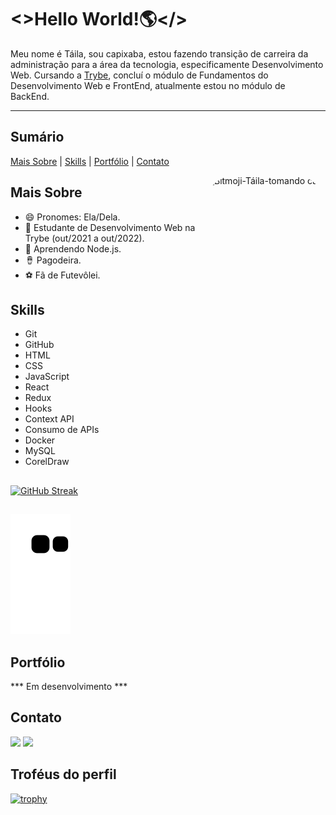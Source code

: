 # <>Hello World!🌎</>

Meu nome é Táila, sou capixaba, estou fazendo transição de carreira da administração para a área da tecnologia, especificamente Desenvolvimento Web. Cursando a [Trybe](https://www.betrybe.com/), concluí o módulo de Fundamentos do Desenvolvimento Web e FrontEnd, atualmente estou no módulo de BackEnd.

---
## Sumário
[Mais Sobre](#mais-sobre) | [Skills](#skills) | [Portfólio](#portfólio) | [Contato](#contato)

<img align="right" alt="Bitmoji-Táila-tomando café" height="250" style="border-radius:50px;" src="https://media.discordapp.net/attachments/966723153881600073/966723369208774686/espresso_drink.png?width=434&height=434" />

## Mais Sobre
* 😄 Pronomes: Ela/Dela.
* 🔭 Estudante de Desenvolvimento Web na Trybe (out/2021 a out/2022).
* 🌱 Aprendendo Node.js.
* 🪘 Pagodeira.
* ⚽ Fã de Futevôlei.

## Skills
* Git
* GitHub
* HTML
* CSS
* JavaScript
* React
* Redux
* Hooks
* Context API
* Consumo de APIs
* Docker
* MySQL
* CorelDraw

<!-- <a href="https://github.com/TailaDS">
<img height="170em" src="https://github-readme-stats.vercel.app/api?username=TailaDS&show_icons=true&theme=codeSTACKr&include_all_commits=true&count_private=true" />
<img height="140em" src="https://github-readme-stats.vercel.app/api/top-langs/?username=TailaDS&layout=compact&langs_count=7&theme=codeSTACKr" />
 -->
##  

[![GitHub Streak](http://github-readme-streak-stats.herokuapp.com?user=TailaDS&theme=default&date_format=M%20j%5B%2C%20Y%5D)](https://git.io/streak-stats)

##  
  
![Snake animation](https://github.com/TailaDS/TailaDS/blob/output/github-contribution-grid-snake.svg)

## Portfólio
*** Em desenvolvimento ***

## Contato
  <a href="https://www.linkedin.com/in/taila-sploradori-3278b6115/" target="_blank"><img src="https://img.shields.io/badge/-LinkedIn-%230077B5?style=for-the-badge&logo=linkedin&logoColor=white" target="_blank"></a>
  <a href = "mailto:tailaspl@gmail.com"><img src="https://img.shields.io/badge/-Gmail-%23333?style=for-the-badge&logo=gmail&logoColor=white" target="_blank"></a>

<!-- <img align="left" alt="Bitmoji-Táila-tchau" height="200" style="border-radius:50px;" src="https://media.discordapp.net/attachments/966723153881600073/966723369892466698/waving_doorway.png?width=434&height=434" />
##
## Streak Stats Activity
[![GitHub Streak](http://github-readme-streak-stats.herokuapp.com?user=TailaDS&theme=default&date_format=M%20j%5B%2C%20Y%5D)](https://git.io/streak-stats) -->

## Troféus do perfil
[![trophy](https://github-profile-trophy.vercel.app/?username=TailaDS&theme=flat&no-bg=true&no-frame=true&column=8&margin-w=15&margin-h=15&rank=SSS,SS,S,AAA,AA,A,B,C,SECRET)](https://github.com/TailaDS/github-profile-trophy#about-rank)  
